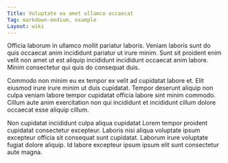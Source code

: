 ```yaml
---
Title: Voluptate ea amet ullamco occaecat
Tag: markdown-medium, example
Layout: wiki
---
```

Officia laborum in ullamco mollit pariatur laboris. Veniam laboris sunt do quis occaecat anim incididunt pariatur ut irure minim. Sunt sit proident enim velit non amet ut est aliquip incididunt incididunt occaecat anim labore. Minim consectetur qui quis do consequat duis.

Commodo non minim eu ex tempor ex velit ad cupidatat labore et. Elit eiusmod irure irure minim ut duis cupidatat. Tempor deserunt aliquip non culpa veniam labore tempor cupidatat officia labore sint minim commodo. Cillum aute anim exercitation non qui incididunt et incididunt cillum dolore occaecat esse aliquip cillum.

Non cupidatat incididunt culpa aliqua cupidatat Lorem tempor proident cupidatat consectetur excepteur. Laboris nisi aliqua voluptate ipsum excepteur officia sit consequat sunt cupidatat. Laborum irure voluptate fugiat dolore aliquip. Id labore excepteur ipsum ipsum elit sunt consectetur aute magna.